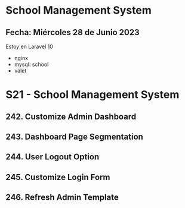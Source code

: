 # School Management System
## Fecha: Miércoles 28 de Junio 2023
Estoy en Laravel 10
- nginx
- mysql: school
- valet

# S21 - School Management System 
## 242. Customize Admin Dashboard
## 243. Dashboard Page Segmentation
## 244. User Logout Option
## 245. Customize Login Form
## 246. Refresh Admin Template
